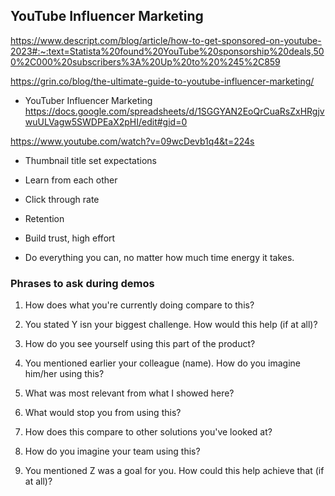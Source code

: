 ## YouTube Influencer Marketing

https://www.descript.com/blog/article/how-to-get-sponsored-on-youtube-2023#:~:text=Statista%20found%20YouTube%20sponsorship%20deals,500%2C000%20subscribers%3A%20Up%20to%20%245%2C859

https://grin.co/blog/the-ultimate-guide-to-youtube-influencer-marketing/

- YouTuber Influencer Marketing
  https://docs.google.com/spreadsheets/d/1SGGYAN2EoQrCuaRsZxHRgjvwuULVagw5SWDPEaX2pHI/edit#gid=0

https://www.youtube.com/watch?v=09wcDevb1q4&t=224s

- Thumbnail title set expectations
- Learn from each other

- Click through rate
- Retention
- Build trust, high effort
- Do everything you can, no matter how much time energy it takes.

### Phrases to ask during demos

1. How does what you're currently doing compare to this?

2. You stated Y isn your biggest challenge. How would this help (if at all)?

3. How do you see yourself using this part of the product?

4. You mentioned earlier your colleague (name). How do you imagine him/her using this?

5. What was most relevant from what I showed here?

6. What would stop you from using this?

7. How does this compare to other solutions you've looked at?

8. How do you imagine your team using this?

9. You mentioned Z was a goal for you. How could this help achieve that (if at all)?

